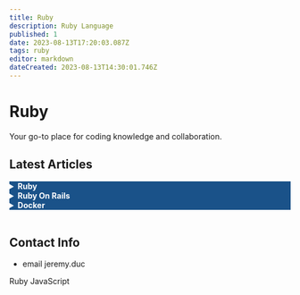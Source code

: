 ```yaml
---
title: Ruby
description: Ruby Language
published: 1
date: 2023-08-13T17:20:03.087Z
tags: ruby
editor: markdown
dateCreated: 2023-08-13T14:30:01.746Z
---
```


# Ruby
<p>Your go-to place for coding knowledge and collaboration.</p>

<!-- ARTICLES -->
## Latest Articles
<details style=" background-color: #293a4c; color: #ffffff; border-radius: 5px;">
  <summary style="background-color: #1a5289; cursor: pointer; font-weight: bold;">
    Ruby
  </summary>

  * <a style=" color: #ffffff;" href="/javascript/basics">Basics</a>
  * <a style=" color: #ffffff;" href="/javascript/frameworks">Frameworks</a>
</details>

<details style=" background-color: #293a4c; color: #ffffff; border-radius: 5px;">
  <summary style="background-color: #1a5289; cursor: pointer; font-weight: bold;">
    Ruby On Rails
  </summary>
  
  * <a style=" color: #ffffff;" href="/javascript/basics">Basics</a>
  * <a style=" color: #ffffff;" href="/javascript/frameworks">Frameworks</a>
</details>

<details style=" background-color: #293a4c; color: #ffffff; border-radius: 5px;">
  <summary style="background-color: #1a5289; cursor: pointer; font-weight: bold;">
    Docker
  </summary>
  
  *  <a style=" color: #ffffff;" href="/javascript/basics">Basics</a>
  *  <a style=" color: #ffffff;" href="/javascript/frameworks">Frameworks</a>
</details>
<br>

<!-- CONTACT INFO -->
## Contact Info
- email jeremy.duc

<i class="fas fa-ruby"></i> Ruby
<i class="fas fa-js-square"></i> JavaScript